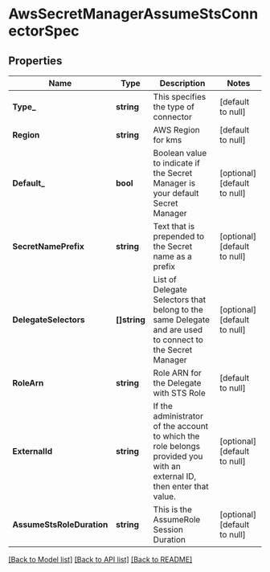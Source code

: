 # AwsSecretManagerAssumeStsConnectorSpec

## Properties
Name | Type | Description | Notes
------------ | ------------- | ------------- | -------------
**Type_** | **string** | This specifies the type of connector | [default to null]
**Region** | **string** | AWS Region for kms | [default to null]
**Default_** | **bool** | Boolean value to indicate if the Secret Manager is your default Secret Manager | [optional] [default to null]
**SecretNamePrefix** | **string** | Text that is prepended to the Secret name as a prefix | [optional] [default to null]
**DelegateSelectors** | **[]string** | List of Delegate Selectors that belong to the same Delegate and are used to connect to the Secret Manager | [optional] [default to null]
**RoleArn** | **string** | Role ARN for the Delegate with STS Role | [default to null]
**ExternalId** | **string** | If the administrator of the account to which the role belongs provided you with an external ID, then enter that value. | [optional] [default to null]
**AssumeStsRoleDuration** | **string** | This is the AssumeRole Session Duration | [optional] [default to null]

[[Back to Model list]](../README.md#documentation-for-models) [[Back to API list]](../README.md#documentation-for-api-endpoints) [[Back to README]](../README.md)

